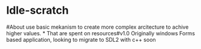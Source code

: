 # Idle-scratch
#About use basic mekanism to create more complex arcitecture to achive higher values. * That are spent on resources#v1.0 Originally windows Forms based application, looking to migrate to SDL2 with c++ soon
